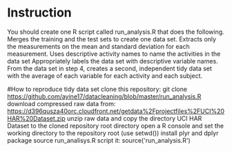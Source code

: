 # Instruction
You should create one R script called run_analysis.R that does the following.
Merges the training and the test sets to create one data set.
Extracts only the measurements on the mean and standard deviation for each measurement. 
Uses descriptive activity names to name the activities in the data set
Appropriately labels the data set with descriptive variable names. 
From the data set in step 4, creates a second, independent tidy data set with the average of each variable for each activity and each subject.


#How to reproduce tidy data set
clone this repository: git clone https://github.com/ayine17/datacleaning/blob/master/run_analysis.R
download compressed raw data from:
https://d396qusza40orc.cloudfront.net/getdata%2Fprojectfiles%2FUCI%20HAR%20Dataset.zip 
unzip raw data and copy the directory UCI HAR Dataset to the cloned repository root directory
open a R console and set the working directory to the repository root (use setwd())
install plyr and dplyr package
source run_analisys.R script it: 
source('run_analysis.R')
